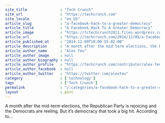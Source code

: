 ```yaml
---
site_title               : "Tech Crunch"
site_url                 : "https://techcrunch.com"
site_locale              : "en_US"
article_slug             : "a-facebook-hack-to-a-greater-democracy"
article_title            : "A Facebook Hack To A Greater Democracy"
article_image            : "https://tctechcrunch2011.files.wordpress.com/2014/12/fb-us-flag.png?w=764&h=400&crop=1"
article_url              : "https://techcrunch.com/2014/12/09/a-facebook-hack-to-a-greater-democracy/"
article_published_at     : "2014-12-09T10:00:55-02:00"
article_description      : "A month after the mid-term elections, the Republican Party is rejoicing and the Democrats are reeling. But it’s democracy that took a big hit. According to..."
article_author_name      : "Alex Teu"
article_author_image     : null
article_author_biography : null
article_author_profile   : "https://techcrunch.com/contributor/alex-teu/"
article_author_facebook  : null
article_author_twitter   : "https://twitter.com/alexteu"
category                 : ['technology']
tags                     : ['Tech Crunch']
permalink                : "/:categories/a-facebook-hack-to-a-greater-democracy/"
layout                   : post
---
```


A month after the mid-term elections, the Republican Party is rejoicing and the Democrats are reeling. But it’s democracy that took a big hit. According to...
